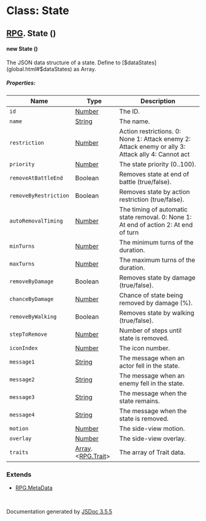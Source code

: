 # Class: State

## [RPG](RPG.md).  State ()

#### new State ()

The JSON data structure of a state. Define to [$dataStates](global.html#$dataStates) as Array.

##### Properties:

| Name | Type | Description |
| --- | --- | --- |
| `id` | [Number](Number.md) | The ID. |
| `name` | [String](String.md) | The name. |
| `restriction` | [Number](Number.md) | Action restrictions. 0: None 1: Attack enemy 2: Attack enemy or ally 3: Attack ally 4: Cannot act |
| `priority` | [Number](Number.md) | The state priority (0..100). |
| `removeAtBattleEnd` | Boolean | Removes state at end of battle (true/false). |
| `removeByRestriction` | Boolean | Removes state by action restriction (true/false). |
| `autoRemovalTiming` | [Number](Number.md) | The timing of automatic state removal. 0: None 1: At end of action 2: At end of turn |
| `minTurns` | [Number](Number.md) | The minimum turns of the duration. |
| `maxTurns` | [Number](Number.md) | The maximum turns of the duration. |
| `removeByDamage` | Boolean | Removes state by damage (true/false). |
| `chanceByDamage` | [Number](Number.md) | Chance of state being removed by damage (%). |
| `removeByWalking` | Boolean | Removes state by walking (true/false). |
| `stepToRemove` | [Number](Number.md) | Number of steps until state is removed. |
| `iconIndex` | [Number](Number.md) | The icon number. |
| `message1` | [String](String.md) | The message when an actor fell in the state. |
| `message2` | [String](String.md) | The message when an enemy fell in the state. |
| `message3` | [String](String.md) | The message when the state remains. |
| `message4` | [String](String.md) | The message when the state is removed. |
| `motion` | [Number](Number.md) | The side-view motion. |
| `overlay` | [Number](Number.md) | The side-view overlay. |
| `traits` | [Array](Array.md).<[RPG.Trait](RPG.Trait.md)> | The array of Trait data. |

<dl>
</dl>

### Extends

* [RPG.MetaData](RPG.MetaData.md)

 <br>

  Documentation generated by [JSDoc 3.5.5](https://github.com/jsdoc3/jsdoc)
